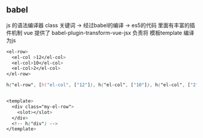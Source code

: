 ## babel
js 的语法编译器
class 关键词 -> 经过babel的编译 -> es5的代码
里面有丰富的插件机制
vue 提供了 babel-plugin-transform-vue-jsx 负责将 模板template 编译为js
```css
<el-row>
  <el-col >12</el-col>
  <el-col>10</el-col>
  <el-col>2</el-col>
</el-row>

h("el-row", [h("el-col", ["12"]), h("el-col", ["10"]), h("el-col", ["2"])]);


<template>
  <div class="my-el-row">
    <slot></slot>
  </div>
  <!-- h("div") -->
</template>